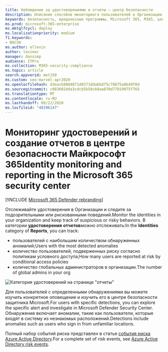 ```yaml
---
title: Наблюдение за удостоверениями и отчеты — центр безопасности
description: Описание способов мониторинга пользователей в Организации и отслеживания подозрительных и рискованных поведений.
keywords: безопасность, вредоносные программы, Microsoft 365, M365, центр безопасности, монитор, отчет, удостоверение, пользователи
ms.prod: microsoft-365-enterprise
ms.mktglfcycl: deploy
ms.localizationpriority: medium
f1.keywords:
- NOCSH
ms.author: ellevin
author: levinec
manager: dansimp
audience: ITPro
ms.collection: M365-security-compliance
ms.topic: article
search.appverid: met150
ms.custom: seo-marvel-apr2020
ms.openlocfilehash: d3eacb8804871d0371ddabbd75c78875a8b49f0d
ms.sourcegitcommit: c083602dda3cdcb5b58cb8aa070d77019075f765
ms.translationtype: MT
ms.contentlocale: ru-RU
ms.lasthandoff: 09/22/2020
ms.locfileid: "48196147"
---
```

# <a name="identity-monitoring-and-reporting-in-the-microsoft-365-security-center"></a><span data-ttu-id="b7d0c-104">Мониторинг удостоверений и создание отчетов в центре безопасности Майкрософт 365</span><span class="sxs-lookup"><span data-stu-id="b7d0c-104">Identity monitoring and reporting in the Microsoft 365 security center</span></span>

[!INCLUDE [Microsoft 365 Defender rebranding](../includes/microsoft-defender.md)]


<span data-ttu-id="b7d0c-105">Отслеживайте удостоверения в Организации и следите за подозрительными или рискованными поведений.</span><span class="sxs-lookup"><span data-stu-id="b7d0c-105">Monitor the identities in your organization and keep track of suspicious or risky behaviors.</span></span> <span data-ttu-id="b7d0c-106">В категории **удостоверения** **отчетов**можно отслеживать:</span><span class="sxs-lookup"><span data-stu-id="b7d0c-106">In the **Identities** category of **Reports**, you can track:</span></span>

* <span data-ttu-id="b7d0c-107">пользователей с наибольшим количеством обнаруженных аномалий;</span><span class="sxs-lookup"><span data-stu-id="b7d0c-107">Users with the most detected anomalies</span></span>
* <span data-ttu-id="b7d0c-108">количество пользователей, подверженных риску согласно политикам условного доступа;</span><span class="sxs-lookup"><span data-stu-id="b7d0c-108">How many users are reported at risk by conditional access policies</span></span>
* <span data-ttu-id="b7d0c-109">количество глобальных администраторов в организации.</span><span class="sxs-lookup"><span data-stu-id="b7d0c-109">The number of global admins in your org</span></span>

![Категория удостоверений на странице "отчеты"](../../media/identities.png)

<span data-ttu-id="b7d0c-111">Для пользователей с определенными обнаружениями вы можете изучить конкретное оповещение и изучить его в центре безопасности защитника Microsoft.</span><span class="sxs-lookup"><span data-stu-id="b7d0c-111">For users with specific detections, you can explore the specific alert and investigate in Microsoft Defender Security Center.</span></span> <span data-ttu-id="b7d0c-112">Обнаружение включает аномалии, такие как пользователи, которые входят в систему из незнакомых расположений.</span><span class="sxs-lookup"><span data-stu-id="b7d0c-112">Detections include anomalies such as users who sign in from unfamiliar locations.</span></span>

<span data-ttu-id="b7d0c-113">Полный набор событий риска представлен в статье [события риска Azure Active Directory](https://docs.microsoft.com/azure/active-directory/reports-monitoring/concept-risk-events).</span><span class="sxs-lookup"><span data-stu-id="b7d0c-113">For a complete set of risk events, see [Azure Active Directory risk events](https://docs.microsoft.com/azure/active-directory/reports-monitoring/concept-risk-events).</span></span>

